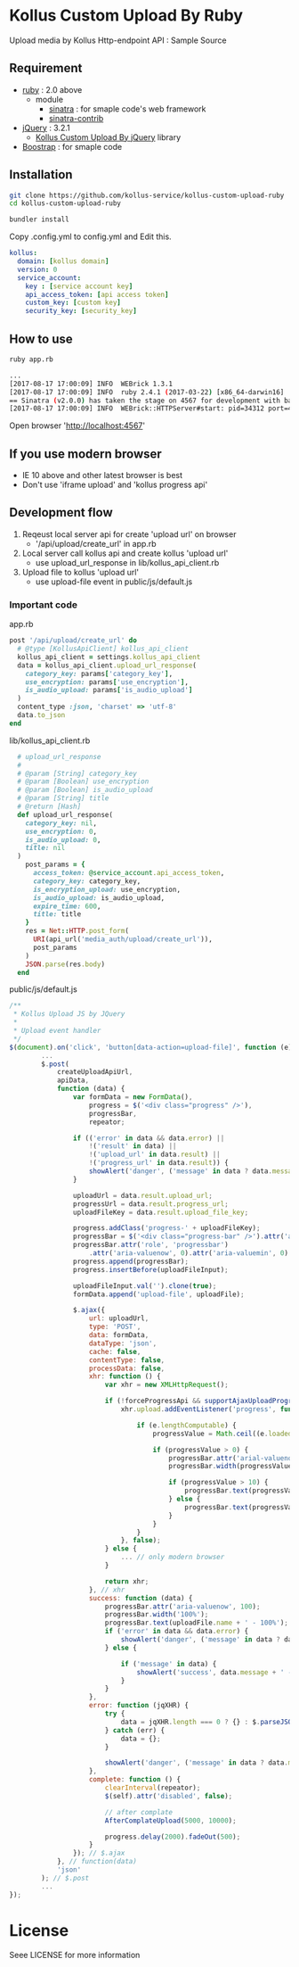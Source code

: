 # Kollus Custom Upload By Ruby

Upload media by Kollus Http-endpoint API : Sample Source

## Requirement

* [ruby](https://www.ruby-lang.org/) : 2.0 above
  * module
    * [sinatra](http://www.sinatrarb.com/) : for smaple code's web framework
    * [sinatra-contrib](http://www.sinatrarb.com/contrib/)
* [jQuery](https://jquery.com) : 3.2.1
  * [Kollus Custom Upload By jQuery](https://github.com/kollus-service/kollus-custom-upload-jquery) library
* [Boostrap](https://getbootstrap.com/docs/3.3/) : for smaple code
  
## Installation

```bash
git clone https://github.com/kollus-service/kollus-custom-upload-ruby
cd kollus-custom-upload-ruby

bundler install
```
Copy .config.yml to config.yml and Edit this.

```yaml
kollus:
  domain: [kollus domain]
  version: 0
  service_account:
    key : [service account key]
    api_access_token: [api access token]
    custom_key: [custom key]
    security_key: [security_key]
```

## How to use

```bash
ruby app.rb

...
[2017-08-17 17:00:09] INFO  WEBrick 1.3.1
[2017-08-17 17:00:09] INFO  ruby 2.4.1 (2017-03-22) [x86_64-darwin16]
== Sinatra (v2.0.0) has taken the stage on 4567 for development with backup from WEBrick
[2017-08-17 17:00:09] INFO  WEBrick::HTTPServer#start: pid=34312 port=4567
```

Open browser '[http://localhost:4567](http://localhost:4567)'

## If you use modern browser

* IE 10 above and other latest browser is best
* Don't use 'iframe upload' and 'kollus progress api'

## Development flow
1. Reqeust local server api for create 'upload url' on browser
   * '/api/upload/create_url' in app.rb 
2. Local server call kollus api and create kollus 'upload url'
   * use upload_url_response in lib/kollus_api_client.rb
3. Upload file to kollus 'upload url'
   * use upload-file event in public/js/default.js

### Important code

app.rb
```ruby
post '/api/upload/create_url' do
  # @type [KollusApiClient] kollus_api_client
  kollus_api_client = settings.kollus_api_client
  data = kollus_api_client.upload_url_response(
    category_key: params['category_key'],
    use_encryption: params['use_encryption'],
    is_audio_upload: params['is_audio_upload']
  )
  content_type :json, 'charset' => 'utf-8'
  data.to_json
end
```

lib/kollus_api_client.rb
```ruby
  # upload_url_response
  #
  # @param [String] category_key
  # @param [Boolean] use_encryption
  # @param [Boolean] is_audio_upload
  # @param [String] title
  # @return [Hash]
  def upload_url_response(
    category_key: nil,
    use_encryption: 0,
    is_audio_upload: 0,
    title: nil
  )
    post_params = {
      access_token: @service_account.api_access_token,
      category_key: category_key,
      is_encryption_upload: use_encryption,
      is_audio_upload: is_audio_upload,
      expire_time: 600,
      title: title
    }
    res = Net::HTTP.post_form(
      URI(api_url('media_auth/upload/create_url')),
      post_params
    )
    JSON.parse(res.body)
  end
```

public/js/default.js
```javascript
/**
 * Kollus Upload JS by JQuery
 *
 * Upload event handler
 */
$(document).on('click', 'button[data-action=upload-file]', function (e) {
        ...
        $.post(
            createUploadApiUrl,
            apiData,
            function (data) {
                var formData = new FormData(),
                    progress = $('<div class="progress" />'),
                    progressBar,
                    repeator;

                if (('error' in data && data.error) ||
                    !('result' in data) ||
                    !('upload_url' in data.result) ||
                    !('progress_url' in data.result)) {
                    showAlert('danger', ('message' in data ? data.message : 'Api response error.'));
                }

                uploadUrl = data.result.upload_url;
                progressUrl = data.result.progress_url;
                uploadFileKey = data.result.upload_file_key;

                progress.addClass('progress-' + uploadFileKey);
                progressBar = $('<div class="progress-bar" />').attr('aria-valuenow', 0);
                progressBar.attr('role', 'progressbar')
                    .attr('aria-valuenow', 0).attr('aria-valuemin', 0).css('min-width', '2em').text('0%');
                progress.append(progressBar);
                progress.insertBefore(uploadFileInput);

                uploadFileInput.val('').clone(true);
                formData.append('upload-file', uploadFile);

                $.ajax({
                    url: uploadUrl,
                    type: 'POST',
                    data: formData,
                    dataType: 'json',
                    cache: false,
                    contentType: false,
                    processData: false,
                    xhr: function () {
                        var xhr = new XMLHttpRequest();

                        if (!forceProgressApi && supportAjaxUploadProgress()) {
                            xhr.upload.addEventListener('progress', function (e) {

                                if (e.lengthComputable) {
                                    progressValue = Math.ceil((e.loaded / e.total) * 100);

                                    if (progressValue > 0) {
                                        progressBar.attr('arial-valuenow', progressValue);
                                        progressBar.width(progressValue + '%');

                                        if (progressValue > 10) {
                                            progressBar.text(progressValue + '% - ' + uploadFile.name);
                                        } else {
                                            progressBar.text(progressValue + '%');
                                        }
                                    }
                                }
                            }, false);
                        } else {
                            ... // only modern browser
                        }

                        return xhr;
                    }, // xhr
                    success: function (data) {
                        progressBar.attr('aria-valuenow', 100);
                        progressBar.width('100%');
                        progressBar.text(uploadFile.name + ' - 100%');
                        if ('error' in data && data.error) {
                            showAlert('danger', ('message' in data ? data.message : 'Api response error.'));
                        } else {

                            if ('message' in data) {
                                showAlert('success', data.message + ' - ' + uploadFile.name);
                            }
                        }
                    },
                    error: function (jqXHR) {
                        try {
                            data = jqXHR.length === 0 ? {} : $.parseJSON(jqXHR.responseText);
                        } catch (err) {
                            data = {};
                        }

                        showAlert('danger', ('message' in data ? data.message : 'Ajax response error.') + ' - ' + uploadFile.name);
                    },
                    complete: function () {
                        clearInterval(repeator);
                        $(self).attr('disabled', false);

                        // after complate
                        AfterComplateUpload(5000, 10000);

                        progress.delay(2000).fadeOut(500);
                    }
                }); // $.ajax
            }, // function(data)
            'json'
        ); // $.post
        ...
});
```

# License

Seee LICENSE for more information